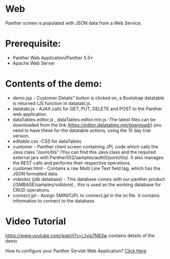 # Web
Panther screen is populated with JSON data from a Web Service.

# Prerequisite:
  * Panther Web Application/Panther 5.5*
  * Apache Web Server

# Contents of the demo:
  * demo.jsp -    Customer Details" button is clicked on, a Bootstrap datatable is returned (JS function in datatabl.js.
  * datatabl.js - AJAX calls for GET, PUT, DELETE and POST to the Panther web application.
  * dataTables.editor.js , dataTables.editor.min.js  -The latest files can be downloaded from the link (https://editor.datatables.net/download/) 
    you need to have these for the datatable actions, using the 15 day trial version.  
  * editable.css -CSS for dataTables
  * customer - Panther client screen containing JPL code which calls the Java class  "JsonUtils" (You can find this Java class and the required external jars with
    Panther552/samples/auth0/jsonUtils). It also manages the REST calls and performs their respective operations.
  * customer.html - Contains a raw Multi Line Text field tag, which has the JSON formatted data.
  * videobiz (jdb database) - This database comes with our panther product (/SMBASE/samples/vidstore) , this is used as the working database for CRUD operations.
  * connect.jpl - Assign SMINITJPL to  connect.jpl in  the ini file. It contains information to connect to the database.

# Video Tutorial
https://www.youtube.com/watch?v=l_tvjs7N83w contains details of the demo

How to configure your Panther Servlet Web Application? [Click Here](https://github.com/ProlificsPanther/PantherWeb/releases)
